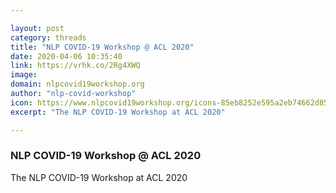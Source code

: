 ```yaml
---

layout: post
category: threads
title: "NLP COVID-19 Workshop @ ACL 2020"
date: 2020-04-06 10:35:40
link: https://vrhk.co/2Rg4XWQ
image: 
domain: nlpcovid19workshop.org
author: "nlp-covid-workshop"
icon: https://www.nlpcovid19workshop.org/icons-85eb8252e595a2eb74662d8502dba539/apple-touch-icon-57x57.png
excerpt: "The NLP COVID-19 Workshop at ACL 2020"

---
```


### NLP COVID-19 Workshop @ ACL 2020

The NLP COVID-19 Workshop at ACL 2020